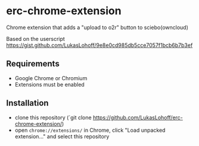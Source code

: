 # erc-chrome-extension

Chrome extension that adds a "upload to o2r" button to sciebo(owncloud) 

Based on the userscript https://gist.github.com/LukasLohoff/9e8e0cd985db5cce7057f1bcb6b7b3ef

## Requirements

- Google Chrome or Chromium
- Extensions must be enabled

## Installation

- clone this repository (`git clone https://github.com/LukasLohoff/erc-chrome-extension/)
- open `chrome://extensions/` in Chrome, click "Load unpacked extension..." and select this repository




